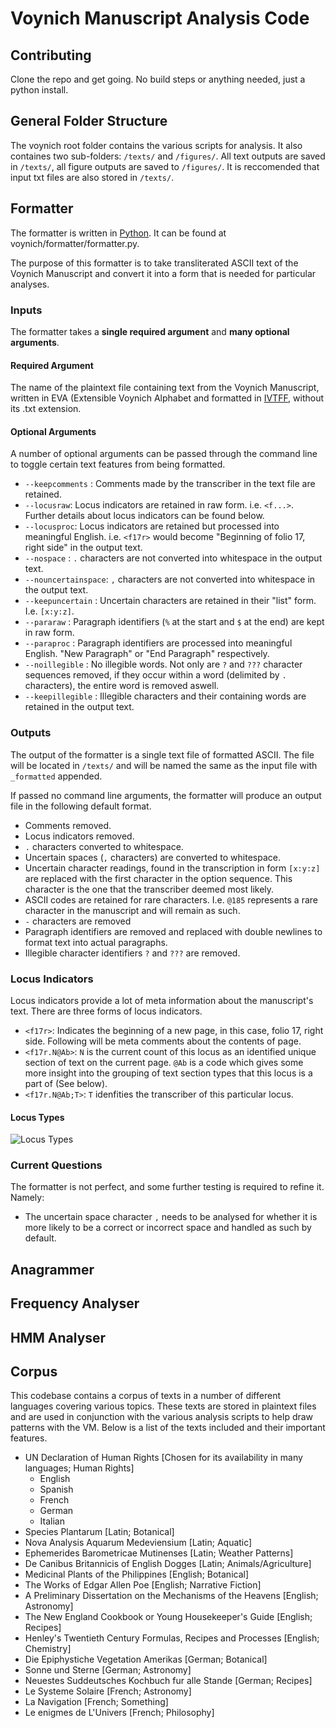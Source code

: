 # Voynich Manuscript Analysis Code
## Contributing
Clone the repo and get going. No build steps or anything needed, just a python install.

## General Folder Structure
The voynich root folder contains the various scripts for analysis. It also containes two sub-folders: `/texts/` and `/figures/`. All text outputs are saved in `/texts/`, all figure outputs are saved to `/figures/`. It is reccomended that input txt files are also stored in `/texts/`.

## Formatter

The formatter is written in [Python](https://www.python.org/). It can be found at voynich/formatter/formatter.py.

The purpose of this formatter is to take transliterated ASCII text of the Voynich Manuscript and convert it into a form that is needed for particular analyses.

### Inputs

The formatter takes a **single required argument** and **many optional arguments**.

#### Required Argument
The name of the plaintext file containing text from the Voynich Manuscript, written in EVA (Extensible Voynich Alphabet and formatted in [IVTFF](http://www.voynich.nu/transcr.html), without its .txt extension.

#### Optional Arguments
A number of optional arguments can be passed through the command line to toggle certain text features from being formatted.
- `--keepcomments` :     Comments made by the transcriber in the text file are retained.
- `--locusraw`:          Locus indicators are retained in raw form. i.e. `<f...>`. Further details about locus indicators can be found below.
- `--locusproc`:         Locus indicators are retained but processed into meaningful English. i.e. `<f17r>` would become "Beginning of folio 17, right side" in the output text.
- `--nospace` :          `.` characters are not converted into whitespace in the output text.
- `--nouncertainspace`:  `,` characters are not converted into whitespace in the output text.
- `--keepuncertain`  :   Uncertain characters are retained in their "list" form. I.e. `[x:y:z]`.
- `--pararaw` :          Paragraph identifiers (`%` at the start and `$` at the end) are kept in raw form.
- `--paraproc` :         Paragraph identifiers are processed into meaningful English. "New Paragraph" or "End Paragraph" respectively.
- `--noillegible` :      No illegible words. Not only are `?` and `???` character sequences removed, if they occur within a word (delimited by `.` characters), the entire word is removed aswell.
- `--keepillegible` :    Illegible characters and their containing words are retained in the output text.


### Outputs
The output of the formatter is a single text file of formatted ASCII. The file will be located in `/texts/` and will be named the same as the input file with `_formatted` appended.

If passed no command line arguments, the formatter will produce an output file in the following default format.
- Comments removed.
- Locus indicators removed.
- `.` characters converted to whitespace.
- Uncertain spaces (`,` characters) are converted to whitespace.
- Uncertain character readings, found in the transcription in form `[x:y:z]` are replaced with the first character in the option sequence. This character is the one that the transcriber deemed most likely.
- ASCII codes are retained for rare characters. I.e. `@185` represents a rare character in the manuscript and will remain as such.
- `-` characters are removed
- Paragraph identifiers are removed and replaced with double newlines to format text into actual paragraphs.
- Illegible character identifiers `?` and `???` are removed.

### Locus Indicators
Locus indicators provide a lot of meta information about the manuscript's text. There are three forms of locus indicators.
- `<f17r>`: Indicates the beginning of a new page, in this case, folio 17, right side. Following will be meta comments about the contents of page.
- `<f17r.N@Ab>`: `N` is the current count of this locus as an identified unique section of text on the current page. `@Ab` is a code which gives some more insight into the grouping of text section types that this locus is a part of (See below).
- `<f17r.N@Ab;T>`: `T` idenfities the transcriber of this particular locus.

#### Locus Types
![Locus Types](https://user-images.githubusercontent.com/70213167/182542486-13eaa4ba-607c-4a0c-ae92-29568dfa44d7.png)

### Current Questions
The formatter is not perfect, and some further testing is required to refine it. Namely:
- The uncertain space character `,` needs to be analysed for whether it is more likely to be a correct or incorrect space and handled as such by default.

## Anagrammer

## Frequency Analyser

## HMM Analyser

## Corpus
This codebase contains a corpus of texts in a number of different languages covering various topics. These texts are stored in plaintext files and are used in conjunction with the various analysis scripts to help draw patterns with the VM. Below is a list of the texts included and their important features.
- UN Declaration of Human Rights [Chosen for its availability in many languages; Human Rights]
  - English
  - Spanish
  - French
  - German
  - Italian
- Species Plantarum [Latin; Botanical]
- Nova Analysis Aquarum Medeviensium [Latin; Aquatic]
- Ephemerides Barometricae Mutinenses [Latin; Weather Patterns]
- De Canibus Britannicis of English Dogges [Latin; Animals/Agriculture]
- Medicinal Plants of the Philippines [English; Botanical]
- The Works of Edgar Allen Poe [English; Narrative Fiction]
- A Preliminary Dissertation on the Mechanisms of the Heavens [English; Astronomy]
- The New England Cookbook or Young Housekeeper's Guide [English; Recipes]
- Henley's Twentieth Century Formulas, Recipes and Processes [English; Chemistry]
- Die Epiphystiche Vegetation Amerikas [German; Botanical]
- Sonne und Sterne [German; Astronomy]
- Neuestes Suddeutsches Kochbuch fur alle Stande [German; Recipes]
- Le Systeme Solaire [French; Astronomy]
- La Navigation [French; Something]
- Le enigmes de L'Univers [French; Philosophy]
